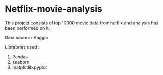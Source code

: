 # Netflix-movie-analysis

This project consists of top 10000 movie data from netflix and analysis has been performed on it.

Data source :  Kaggle

Librabries used :
1. Pandas
2. seaborn
3. matplotlib.pyplot
